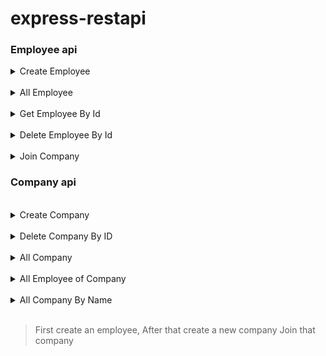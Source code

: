 # express-restapi

### Employee api

<details>
<summary>Create Employee</summary>

```
[POST] https://companyrestful.herokuapp.com/employee/create
BODY

{
    "name": "shreyas mohite",
    "date_of_birth": "29/12/2000"
}
```

</details>

<br>



<details>
<summary>All Employee</summary>

```
[GET] https://companyrestful.herokuapp.com/employee/all

```

</details>


</details>

<br>



<details>
<summary>Get Employee By Id</summary>

```
[GET] https://companyrestful.herokuapp.com/employee/get/<id>

```

</details>


<br>


<details>
<summary>Delete Employee By Id</summary>

```
[DELETE] https://companyrestful.herokuapp.com/employee/delete/<id>

```

</details>



<br>

<details>
<summary>Join Company</summary>

```
[PUT] https://companyrestful.herokuapp.com/employee/join

BODY

{
    "company_name":"name of company",
    "employee_name":"name of employee",
    "date_of_birth": "dob of employee"
}

```

</details>



### Company api


<br>

<details>
<summary>Create Company</summary>

```
[POST] https://companyrestful.herokuapp.com/company/create

BODY

{
    "name":"name of company",
}

```

</details>


<br>

<details>
<summary>Delete Company By ID</summary>

```
[DELETE] https://companyrestful.herokuapp.com/company/delete/<id>

ID is a path parameter

```

</details>


<br>

<details>
<summary>All Company</summary>

```
[GET] https://companyrestful.herokuapp.com/company/all

```

</details>


<br>

<details>
<summary>All Employee of Company</summary>

```
[GET] https://companyrestful.herokuapp.com/company/allemployees/<name>

<name> is path parameter write name of company to get all employees

```

</details>




<br>

<details>
<summary>All Company By Name</summary>

```
[GET] https://companyrestful.herokuapp.com/company/search/<name>
<name> is path parameter name of company

```

</details>



<br>

> First create an employee, 
> After that create a new company 
> Join that company